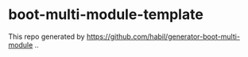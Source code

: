 # boot-multi-module-template
This repo generated by https://github.com/habil/generator-boot-multi-module ..
